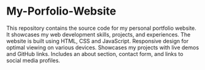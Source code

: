 # My-Porfolio-Website
This repository contains the source code for my personal portfolio website. It showcases my web development skills, projects, and experiences. The website is built using  HTML, CSS and JavaScript.
Responsive design for optimal viewing on various devices.
Showcases my projects with live demos and GitHub links.
Includes an about section, contact form, and links to social media profiles.
